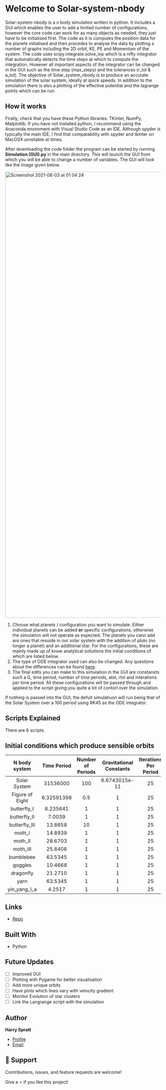 # Welcome to Solar-system-nbody

Solar-system-nbody is a n body simulation written in python. It includes a GUI which enables the user to add a limited number of configurations, however the core code can work for as many objects as needed, they just have to be initialised first. The code as it is computes the position data for the planets initialised and then procedes to analyse the data by plotting a number of graphs including the 2D orbit, KE, PE and Momentum of the system. The code uses scipy.integrate.solve_ivp which is a nifty integrator that automatically detects the time steps at which to compute the integration. However all important aspects of the integrator can be changed in the GUI such as the time step (max_steps) and the tolerances (r_tol & a_tol). The objective of Solar_system_nbody is to produce an accurate simulation of the solar system, ideally at quick speeds. In addition to the simulation there is also a plotting of the effective potential and the lagrange points which can be run.

## How it works

Firstly, check that you have these Python libraries: TKinter, NumPy, Matplotlib. If you have not installed python, I recommend using the Anaconda enviroment with Visual Studio Code as an IDE. Although spyder is typically the main IDE, I find that compatability with spyder and tkinter on MacOSX unreliable at times. 

After downloading the code folder the program can be started by running **Simulation (GUI).py** in the main directory. This will launch the GUI from which you will be able to change a number of variables. The GUI will look like the image given below. 

<img width="1440" alt="Screenshot 2021-08-03 at 01 04 24" src="https://user-images.githubusercontent.com/42693405/127939202-c0c0e964-7b76-4a69-87e1-fdcdcb287dfd.png">

1. Choose what planets / configuration you want to simulate. Either individual planets can be added **or** specific configurations, otherwise the simulation will not operate as expected. The planets you cann add are ones that resuide in our solar system with the addition of pluto (no longer a planet) and an additional star. For the configurations, these are mainly made up of know analytical soliutions the initial conditions of which are listed below. 
2. The type of ODE integrator used can also be changed. Any questions about the differences can be found [here](https://docs.scipy.org/doc/scipy/reference/generated/scipy.integrate.solve_ivp.html). 
3. The final edits you can make to this simulation in the GUI are constansts such a G, time period, number of time periods, atol, rtol and interations per time period. All these configurations will be passed through and applied to the script giving you quite a lot of contorl over the simulation. 


If nothing is passed into the GUI, the defult simulatiuon will run being that of the Solar System over a 100 period using RK45 as the ODE integrator.

## Scripts Explained

There are 6 scripts. 
## Initial conditions which produce sensible orbits
  
| N body system | Time Period | Number of Periods | Gravitational Constants | Iterations Per Period | ODE Solver |
| :-----------: | :------------: | :------------: | :-----------: | :------------: | :------------: |
| Solar System   |   31536000   |    100 | 6.6743015e-11 | 25 | RK45 |
| Figure of Eight  |    6.32591398    |      0.5 | 1 | 25 | RK45 |
| butterfly_I     |    6.235641    |      1 | 1 | 25 | RK45 |
| butterfly_II     |    7.0039    |      1 | 1 | 25 | RK45 |
| butterfly_III     |    13.8658    |      10 | 1 | 25 | RK45 |
| moth_I     |    14.8939    |      1 | 1 | 25 | RK45 |
| moth_II     |    28.6703    |      1 | 1 | 25 | RK45 |
| moth_III     |    25.8406    |      1 | 1 | 25 | RK45 |
| bumblebee    |    63.5345    |      1 | 1 | 25 | RK45 |
| goggles    |    10.4668    |      1 | 1 | 25 | RK45 |
| dragonfly    |    21.2710    |      1 | 1 | 25 | RK45 |
| yarn    |    63.5345    |      1 | 1 | 25 | RK45 |
| yin_yang_I_a    |    4.2517    |      1 | 1 | 25 | RK45 |


## Links

- [Repo](https://github.com/hsspratt/Solar-system-nbody "<N Body Simulation> Repo")

## Built With

- Python

## Future Updates

- [ ] Improved GUI
- [ ] Plotting with Pygame for better visualisation
- [ ] Add more unique orbits
- [ ] Have plots which lines vary with velocity gradient
- [ ] Monitor Evolution of star clusters
- [ ] Link the Langrange script with the simulation

## Author

**Harry Spratt**

- [Profile](https://github.com/hsspratt "Rohit jain")
- [Email](mailto:ppyhss@nottingham.ac.uk?subject=Hi "Hi!")

## 🤝 Support

Contributions, issues, and feature requests are welcome!

Give a ⭐️ if you like this project!
